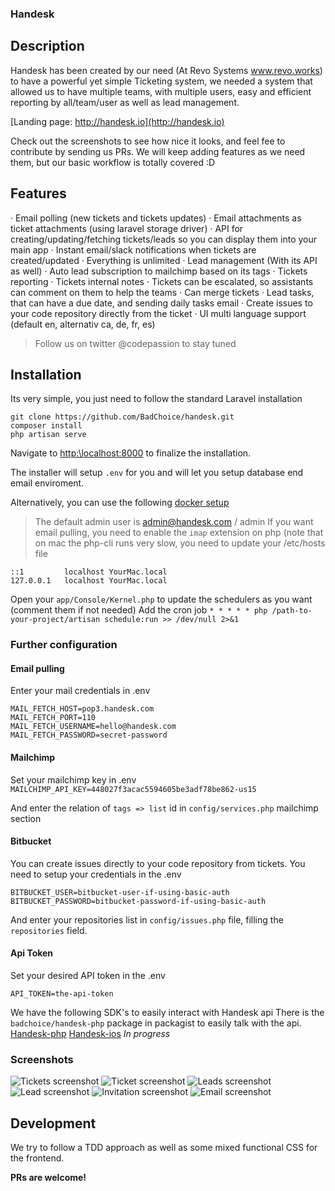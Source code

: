 ### Handesk

## Description
Handesk has been created by our need (At Revo Systems www.revo.works) to have a powerful yet simple Ticketing system, we needed a system that allowed us to
have multiple teams, with multiple users, easy and efficient reporting by all/team/user as well as lead management.

[Landing page: http://handesk.io](http://handesk.io)

Check out the screenshots to see how nice it looks, and feel fee to contribute by sending us PRs.
We will keep adding features as we need them, but our basic workflow is totally covered :D

## Features
· Email polling (new tickets and tickets updates)
· Email attachments as ticket attachments (using laravel storage driver)
· API for creating/updating/fetching tickets/leads so you can display them into your main app
· Instant email/slack notifications when tickets are created/updated
· Everything is unlimited
· Lead management (With its API as well)
· Auto lead subscription to mailchimp based on its tags
· Tickets reporting
· Tickets internal notes
· Tickets can be escalated, so assistants can comment on them to help the teams
· Can merge tickets
· Lead tasks, that can have a due date, and sending daily tasks email
· Create issues to your code repository directly from the ticket
· UI multi language support (default en, alternativ ca, de, fr, es)

> Follow us on twitter @codepassion to stay tuned

## Installation
Its very simple, you just need to follow the standard Laravel installation

```shell
git clone https://github.com/BadChoice/handesk.git
composer install
php artisan serve
```

Navigate to [http:\\localhost:8000](http:\\localhost:8000) to finalize the installation.

The installer will setup `.env` for you and will let you setup database end email enviroment.

Alternatively, you can use the following [docker setup](https://github.com/BadChoice/handesk/blob/dev/docker-installation.md)


> The default admin user is admin@handesk.com / admin
> If you want email pulling, you need to enable the `imap` extension on php (note that on mac the php-cli runs very slow, you need to update your /etc/hosts file

```
::1         localhost YourMac.local
127.0.0.1   localhost YourMac.local
```

Open your `app/Console/Kernel.php` to update the schedulers as you want (comment them if not needed)
Add the cron job `* * * * * php /path-to-your-project/artisan schedule:run >> /dev/null 2>&1`


### Further configuration
#### Email pulling
Enter your mail credentials in .env

````
MAIL_FETCH_HOST=pop3.handesk.com
MAIL_FETCH_PORT=110
MAIL_FETCH_USERNAME=hello@handesk.com
MAIL_FETCH_PASSWORD=secret-password
````

#### Mailchimp
Set your mailchimp key in .env
`MAILCHIMP_API_KEY=448027f3acac5594605be3adf78be862-us15`

And enter the relation of `tags => list` id in `config/services.php` mailchimp section

#### Bitbucket
You can create issues directly to your code repository from tickets. You need to setup your credentials in the .env
```
BITBUCKET_USER=bitbucket-user-if-using-basic-auth
BITBUCKET_PASSWORD=bitbucket-password-if-using-basic-auth
```

And enter your repositories list in `config/issues.php` file, filling the `repositories` field.

#### Api Token
Set your desired API token in the .env

```API_TOKEN=the-api-token```

We have the following SDK's to easily interact with Handesk api
There is the `badchoice/handesk-php` package in packagist to easily talk with the api.
[Handesk-php](https://github.com/BadChoice/handesk-php)
[Handesk-ios](https://github.com/BadChoice/handesk-ios) *In progress*

### Screenshots
![Tickets screenshot](https://raw.githubusercontent.com/BadChoice/handesk/master/resources/screenshots/tickets.png)
![Ticket screenshot](https://raw.githubusercontent.com/BadChoice/handesk/master/resources/screenshots/ticket.png)
![Leads screenshot](https://raw.githubusercontent.com/BadChoice/handesk/master/resources/screenshots/leads.png)
![Lead screenshot](https://raw.githubusercontent.com/BadChoice/handesk/master/resources/screenshots/lead.png)
![Invitation screenshot](https://raw.githubusercontent.com/BadChoice/handesk/master/resources/screenshots/invitation.png)
![Email screenshot](https://raw.githubusercontent.com/BadChoice/handesk/master/resources/screenshots/email.png)


## Development
We try to follow a TDD approach as well as some mixed functional CSS for the frontend.

**PRs are welcome!**
